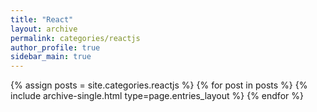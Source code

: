 ```yaml
---
title: "React"
layout: archive
permalink: categories/reactjs
author_profile: true
sidebar_main: true
---
```


{% assign posts = site.categories.reactjs %}
{% for post in posts %} {% include archive-single.html type=page.entries_layout %} {% endfor %}
